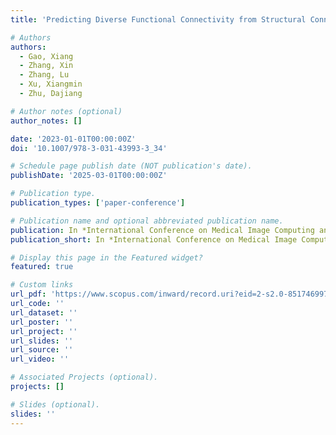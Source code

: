 ```yaml
---
title: 'Predicting Diverse Functional Connectivity from Structural Connectivity Based on Multi-contexts Discriminator GAN'

# Authors
authors:
  - Gao, Xiang
  - Zhang, Xin
  - Zhang, Lu
  - Xu, Xiangmin
  - Zhu, Dajiang

# Author notes (optional)
author_notes: []

date: '2023-01-01T00:00:00Z'
doi: '10.1007/978-3-031-43993-3_34'

# Schedule page publish date (NOT publication's date).
publishDate: '2025-03-01T00:00:00Z'

# Publication type.
publication_types: ['paper-conference']

# Publication name and optional abbreviated publication name.
publication: In *International Conference on Medical Image Computing and Computer-Assisted Intervention*
publication_short: In *International Conference on Medical Image Computing and Computer-Assisted Intervention, MICCAI*

# Display this page in the Featured widget?
featured: true

# Custom links
url_pdf: 'https://www.scopus.com/inward/record.uri?eid=2-s2.0-85174699752&doi=10.1007%2f978-3-031-43993-3_34&partnerID=40&md5=a653711521f3dd21ca52ae0ff1666cc8'
url_code: ''
url_dataset: ''
url_poster: ''
url_project: ''
url_slides: ''
url_source: ''
url_video: ''

# Associated Projects (optional).
projects: []

# Slides (optional).
slides: ''
---
```


